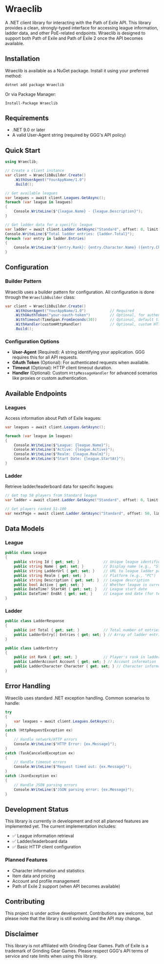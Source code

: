 # Wraeclib

A .NET client library for interacting with the Path of Exile API. This library provides a clean, strongly-typed interface for accessing league information, ladder data, and other PoE-related endpoints. Wraeclib is designed to support both Path of Exile and Path of Exile 2 once the API becomes available.

## Installation

Wraeclib is available as a NuGet package. Install it using your preferred method:

```bash
dotnet add package Wraeclib
```

Or via Package Manager:
```
Install-Package Wraeclib
```

## Requirements

- .NET 9.0 or later
- A valid User-Agent string (required by GGG's API policy)

## Quick Start

```csharp
using Wraeclib;

// Create a client instance
var client = WraeclibBuilder.Create()
    .WithUserAgent("YourAppName/1.0")
    .Build();

// Get available leagues
var leagues = await client.Leagues.GetAsync();
foreach (var league in leagues)
{
    Console.WriteLine($"{league.Name} - {league.Description}");
}

// Get ladder data for a specific league
var ladder = await client.Ladder.GetAsync("Standard", offset: 0, limit: 10);
Console.WriteLine($"Total ladder entries: {ladder.Total}");
foreach (var entry in ladder.Entries)
{
    Console.WriteLine($"{entry.Rank}: {entry.Character.Name} ({entry.Character.Class}) - Level {entry.Character.Level}");
}
```

## Configuration

### Builder Pattern

Wraeclib uses a builder pattern for configuration. All configuration is done through the `WraeclibBuilder` class:

```csharp
var client = WraeclibBuilder.Create()
    .WithUserAgent("YourAppName/1.0")           // Required
    .WithOAuthToken("your-oauth-token")         // Optional, for authenticated requests
    .WithTimeout(TimeSpan.FromSeconds(30))      // Optional, default timeout
    .WithHandler(customHttpHandler)             // Optional, custom HTTP handler
    .Build();
```

### Configuration Options

- **User-Agent** (Required): A string identifying your application. GGG requires this for all API requests.
- **OAuth Token** (Optional): For authenticated requests when available.
- **Timeout** (Optional): HTTP client timeout duration.
- **Handler** (Optional): Custom `HttpMessageHandler` for advanced scenarios like proxies or custom authentication.

## Available Endpoints

### Leagues

Access information about Path of Exile leagues:

```csharp
var leagues = await client.Leagues.GetAsync();

foreach (var league in leagues)
{
    Console.WriteLine($"League: {league.Name}");
    Console.WriteLine($"Active: {league.Active}");
    Console.WriteLine($"Realm: {league.Realm}");
    Console.WriteLine($"Start Date: {league.StartAt}");
}
```

### Ladder

Retrieve ladder/leaderboard data for specific leagues:

```csharp
// Get top 50 players from Standard league
var ladder = await client.Ladder.GetAsync("Standard", offset: 0, limit: 50);

// Get players ranked 51-100
var nextPage = await client.Ladder.GetAsync("Standard", offset: 50, limit: 50);
```

## Data Models

### League

```csharp
public class League
{
    public string Id { get; set; }           // Unique league identifier
    public string Name { get; set; }         // Display name (e.g., "Standard", "Hardcore")
    public string LadderUrl { get; set; }    // URL to league ladder page
    public string Realm { get; set; }        // Platform (e.g., "PC")
    public string Description { get; set; }  // League description
    public bool Active { get; set; }         // Whether league is currently active
    public DateTime? StartAt { get; set; }   // League start date
    public DateTime? EndAt { get; set; }     // League end date (for temporary leagues)
}
```

### Ladder

```csharp
public class LadderResponse
{
    public int Total { get; set; }           // Total number of entries in ladder
    public LadderEntry[] Entries { get; set; } // Array of ladder entries
}

public class LadderEntry
{
    public int Rank { get; set; }            // Player's rank in ladder
    public LadderAccount Account { get; set; } // Account information
    public LadderCharacter Character { get; set; } // Character information
}
```

## Error Handling

Wraeclib uses standard .NET exception handling. Common scenarios to handle:

```csharp
try
{
    var leagues = await client.Leagues.GetAsync();
}
catch (HttpRequestException ex)
{
    // Handle network/HTTP errors
    Console.WriteLine($"HTTP Error: {ex.Message}");
}
catch (TaskCanceledException ex)
{
    // Handle timeout errors
    Console.WriteLine($"Request timed out: {ex.Message}");
}
catch (JsonException ex)
{
    // Handle JSON parsing errors
    Console.WriteLine($"JSON parsing error: {ex.Message}");
}
```

## Development Status

This library is currently in development and not all planned features are implemented yet. The current implementation includes:

- ✅ League information retrieval
- ✅ Ladder/leaderboard data
- ✅ Basic HTTP client configuration

### Planned Features

- Character information and statistics
- Item data and pricing
- Account and profile management
- Path of Exile 2 support (when API becomes available)

## Contributing

This project is under active development. Contributions are welcome, but please note that the library is still evolving and the API may change.

## Disclaimer

This library is not affiliated with Grinding Gear Games. Path of Exile is a trademark of Grinding Gear Games. Please respect GGG's API terms of service and rate limits when using this library.
